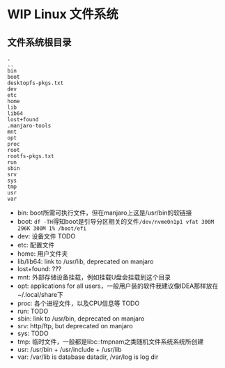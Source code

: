 # WIP Linux 文件系统

## 文件系统根目录

```
.
..
bin
boot
desktopfs-pkgs.txt
dev
etc
home
lib
lib64
lost+found
.manjaro-tools
mnt
opt
proc
root
rootfs-pkgs.txt
run
sbin
srv
sys
tmp
usr
var
```

- bin: boot所需可执行文件，但在manjaro上这是/usr/bin的软链接
- boot: `df -TH`得知boot是引导分区相关的文件`/dev/nvme0n1p1 vfat 300M 296K 300M 1% /boot/efi`
- dev: 设备文件 TODO
- etc: 配置文件
- home: 用户文件夹
- lib/lib64: link to /usr/lib, deprecated on manjaro
- lost+found: ???
- mnt: 外部存储设备挂载，例如挂载U盘会挂载到这个目录
- opt: applications for all users，一般用户装的软件我建议像IDEA那样放在~/.local/share下
- proc: 各个进程文件，以及CPU信息等 TODO
- run: TODO
- sbin: link to /usr/bin, deprecated on manjaro
- srv: http/ftp, but deprecated on manjaro
- sys: TODO
- tmp: 临时文件，一般都是libc::tmpnam之类随机文件系统系统所创建
- usr: /usr/bin + /usr/include + /usr/lib
- var: /var/lib is database datadir, /var/log is log dir
